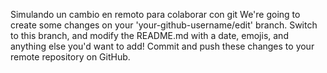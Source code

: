 Simulando un cambio en remoto para colaborar con git
We're going to create some changes on your 'your-github-username/edit' branch. Switch to this branch, and modify the README.md with a date, emojis, and anything else you'd want to add! Commit and push these changes to your remote repository on GitHub.